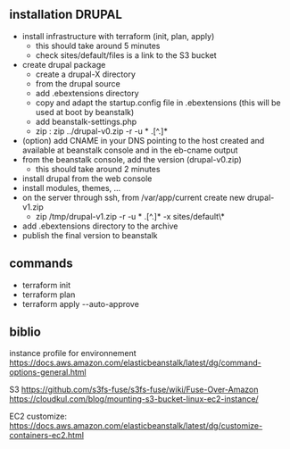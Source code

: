 installation DRUPAL
-------------------
* install infrastructure with terraform (init, plan, apply)
  * this should take around 5 minutes
  * check sites/default/files is a link to the S3 bucket
* create drupal package
  * create a drupal-X directory
  * from the drupal source
  * add .ebextensions directory
  * copy and adapt the startup.config file in .ebextensions (this will be used at boot by beanstalk)
  * add beanstalk-settings.php
  * zip : zip ../drupal-v0.zip -r -u * .[^.]*
* (option) add CNAME in your DNS pointing to the host created and available at beanstalk console and in the eb-cname output
* from the beanstalk console, add the version (drupal-v0.zip)
  * this should take around 2 minutes
* install drupal from the web console
* install modules, themes, ...
* on the server through ssh, from /var/app/current create new drupal-v1.zip
  * zip /tmp/drupal-v1.zip -r -u * .[^.]* -x sites/default\\*
* add .ebextensions directory to the archive
* publish the final version to beanstalk

commands
---------
* terraform init
* terraform plan
* terraform apply --auto-approve


biblio
------
instance profile for environnement
 https://docs.aws.amazon.com/elasticbeanstalk/latest/dg/command-options-general.html

S3
 https://github.com/s3fs-fuse/s3fs-fuse/wiki/Fuse-Over-Amazon
 https://cloudkul.com/blog/mounting-s3-bucket-linux-ec2-instance/

EC2 customize:
 https://docs.aws.amazon.com/elasticbeanstalk/latest/dg/customize-containers-ec2.html